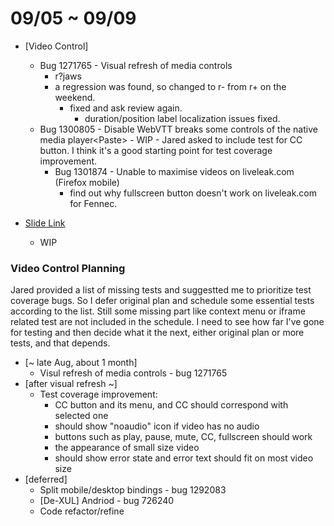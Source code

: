 # 09/05 ~ 09/09

- [Video Control]
  - Bug 1271765 - Visual refresh of media controls
    - r?jaws
    - a regression was found, so changed to r- from r+ on the weekend.
      - fixed and ask review again.
		- duration/position label localization issues fixed.
  - Bug 1300805 - Disable WebVTT breaks some controls of the native media player\<Paste\>
		- WIP
		- Jared asked to include test for CC button. I think it's a good starting point for test coverage improvement.
	- Bug 1301874 - Unable to maximise videos on liveleak.com (Firefox mobile)
		- find out why fullscreen button doesn't work on liveleak.com for Fennec.

- [Slide Link](https://docs.google.com/a/mozilla.com/presentation/d/1RLjpTh-EBEa5ok9Bqntu_RcIpPOhGCLN2ATtcq2o_i0/edit?usp=sharing)
	- WIP

### Video Control Planning ###

Jared provided a list of missing tests and suggestted me to prioritize test coverage bugs. So I defer original plan and schedule some essential tests according to the list. Still some missing part like context menu or iframe related test are not included in the schedule. I need to see how far I've gone for testing and then decide what it the next, either original plan or more tests, and that depends.

- [~ late Aug, about 1 month]
  - Visul refresh of media controls - bug 1271765
- [after visual refresh ~]
	- Test coverage improvement:
		- CC button and its menu, and CC should correspond with selected one
		- should show "noaudio" icon if video has no audio
		- buttons such as play, pause, mute, CC, fullscreen should work
		- the appearance of small size video
		- should show error state and error text should fit on most video size
- [deferred]
  - Split mobile/desktop bindings - bug 1292083
  - [De-XUL] Andriod - bug 726240
  - Code refactor/refine
